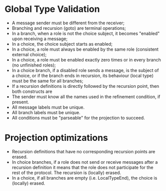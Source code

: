 # Global Type Validation

- A message sender must be different from the receiver;
- Branching and recursion (goto) are terminal operations;
- In a branch, when a role is not the choice subject, it becomes "enabled" upon receiving a message;
- In a choice, the choice subject starts as enabled;
- In a choice, a role must always be enabled by the same role (consistent external choice);
- In a choice, a role must be enabled exactly zero times or in every branch (no unfinished roles);
- In a choice branch, if a disabled role sends a message, is the subject of a choice,
  or if the branch ends in recursion, its behaviour (local type) must be the same for all branches;
- If a recursion definitions is directly followed by the recursion point, then both constructs are  
- The sender must know all the names used in the refinement condition, if present.
- All message labels must be unique.
- All branch labels must be unique.
- All conditions must be "parseable" for the projection to succeed.


# Projection optimizations

- Recursion definitions that have no corresponding recursion points are erased.
- In choice branches, if a role does not send or receive messages after a recursion definition it means that the role does not participate for the rest of the protocol. The recursion is (locally) erased.
- In a choice, if all branches are empty (i.e. LocalTypeEnd), the choice is (locally) erased.
